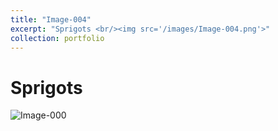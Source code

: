 ```yaml
---
title: "Image-004"
excerpt: "Sprigots <br/><img src='/images/Image-004.png'>"
collection: portfolio
---
```


Sprigots
======
![Image-000](/images/Image-004.png)